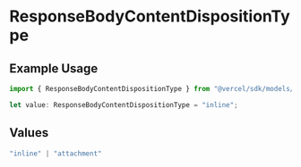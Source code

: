 # ResponseBodyContentDispositionType

## Example Usage

```typescript
import { ResponseBodyContentDispositionType } from "@vercel/sdk/models/getdeploymentop.js";

let value: ResponseBodyContentDispositionType = "inline";
```

## Values

```typescript
"inline" | "attachment"
```